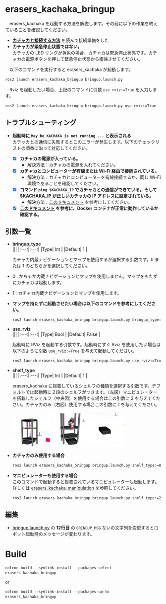 # erasers_kachaka_bringup
　erasers_kachaka を起動する方法を解説します。その前に以下の作業を終えていることを確認してください。

- [**カチャカと接続する方法**](/docs/howtoconnect.md) を読んで接続準備をした
- **カチャカが緊急停止状態ではない。**<br>
  カチャカの LED リングが黄色の場合、カチャカは緊急停止状態です。カチャカの電源ボタンを押して緊急停止状態から復帰させてください。

　以下のコマンドを実行すると erasers_kachaka が起動します。
```bash
ros2 launch erasers_kachaka_bringup bringup.launch.py
```
　Rviz を起動したい場合、上記のコマンドに引数 `use_rviz:=True` を入力します。
```bash
ros2 launch erasers_kachaka_bringup bringup.launch.py use_rviz:=True
```

## トラブルシューティング
- **起動時に `May be KACHAKA is not running ...` と表示される**<br>
  カチャカとの通信に失敗するとこのエラーが発生します。以下のチェックリストの順番に沿って対応してください。

  - [x] **カチャカの電源が入っている。**
    - 解決方法：カチャカの電源を入れてください。
  - [x] **カチャカとコンピューターが有線または Wi-Fi 経由で接続されている。**
    - 解決方法：カチャカとコンピューターを有線接続するか、同じ Wi-Fi 環境であることを確認してください。
  - [x] **コマンド `ping $KACHAKA_IP` でカチャカとの通信ができている。そして $KACHAKA_IP が正しいカチャカの IP アドレスに設定されている。**
    - 解決方法：[このドキュメント](/docs/howtoconnect.md) を参考にしてください。
  - [x] **[このドキュメント](/docs/erk_docker.md) を参考に、Docker コンテナが正常に動作しているか確認する。**

## 引数一覧

- **bringup_type**<br>
  |||
  |:---:|:---:|
  |Type| Int |
  |Default| $1$ |
  
  カチャカ内蔵ナビゲーションとマップを使用するか選択する引数です。$0$ または $1$ のどちらかを選択してください。

- $0$ : かちゃか内蔵ナビゲーションとマップを使用しません。マップをもたずにカチャカは起動します。
- $1$ : カチャカ内蔵ナビゲーションとマップを使用します。

- **マップを持たずに起動させたい場合は以下のコマンドを参考にしてください。**<br>
    ```bash
    ros2 launch erasers_kachaka_bringup bringup.launch.py bringup_type:=0
    ```

- **use_rviz**<br>
  |||
  |:---:|:---:|
  |Type| Bool |
  |Default| False |
  
  起動時に RViz を起動する引数です。起動時にすぐ Rviz を使用したい場合は以下のように引数 `use_rviz:=True` を与えて起動してください。
  ```bash
  ros2 launch erasers_kachaka_bringup bringup.launch.py use_rviz:=True
  ```


- **shelf_type**<br>
  |||
  |:---:|:---:|
  |Type| Int |
  |Default| $1$ |
  
  erasers_kachaka に搭載しているシェルフの種類を選択する引数です。デフォルトでは起動時に２段のシェルフがつきます。（左図）マニピュレーターを搭載したシェルフ（中央図）を使用する場合はこの引数に $2$ を与えてください。カチャカのみ（右図）使用する場合この引数に $1$ を与えてください。

  <img src="/imgs/erasers_kachaka_description.png" width=25% /><img src="/imgs/erasers_kachaka_with_manipulation_shelf_description.png" width=25% /><img src="/imgs/erasers_kachaka_without_shelf_description.png" width=25% />

- **カチャカのみ使用する場合**<br>
    ```bash
    ros2 launch erasers_kachaka_bringup bringup.launch.py shelf_type:=0
    ```
- **マニピュレーターも使用する場合**<br>
  このコマンドで起動すると搭載されているマニピュレーターも起動します。詳しくは
[erasers_kachaka_manipulation](/erasers_kachaka/erasers_kachaka_manipulation/README.md)
を参照してください。
    ```bash
    ros2 launch erasers_kachaka_bringup bringup.launch.py shelf_type:=2
    ```

## 編集
- [bringup.launch.py](launch/bringup.launch.py) の **12行目** の `BRINGUP_MSG` ないの文字列を変更するとロボット起動時のメッセージが変わります。

# Build
```
colcon build --symlink-install --packages-select erasers_kachaka_bringup
```
or
```
colcon build --symlink-install --packages-up-to erasers_kachaka_bringup
```
